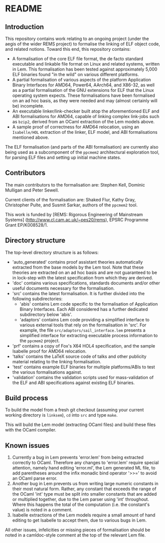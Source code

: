 # README

## Introduction

This repository contains work relating to an ongoing project (under the aegis of
the wider REMS project) to formalise the linking of ELF object code, and related
notions. Toward this end, this repository contains:

  * A formalisation of the core ELF file format, the de facto standard
    executable and linkable file format on Linux and related systems, written
    in Lem.  This formalisation has been tested against approximately 5,000 ELF
    binaries found "in the wild" on various different platforms.
  * A partial formalisation of various aspects of the platform Application
    Binary Interfaces for AMD64, Power64, AArch64, and X86-32, as well as a
    partial formalisation of the GNU extensions for ELF that the Linux operating
    system expects. These formalisations have been formalised on an ad hoc
    basis, as they were needed and may (almost certainly will be) incomplete.
  * An executable linker/link-checker built atop the aforementioned ELF and ABI
    formalisations for AMD64, capable of linking complex link-jobs such as
    `bzip2`, derived from an OCaml extraction of the Lem models above.
  * A sample proof of correctness for AMD64 relocation, using an `Isabelle/HOL`
    extraction of the linker, ELF model, and ABI formalisations mentioned above.

The ELF formalisation (and parts of the ABI formalisation) are currently also
being used as a subcomponent of the `ppcmem2` architectural exploration tool,
for parsing ELF files and setting up initial machine states.

## Contributors

The main contributors to the formalisation are: Stephen Kell, Dominic Mulligan
and Peter Sewell.

Current clients of the formalisation are: Shaked Flur, Kathy Gray,
Christopher Pulte, and Susmit Sarkar, authors of the `ppcmem2` tool.

This work is funded by
[REMS: Rigorous Engineering of Mainstream Systems]
(http://www.cl.cam.ac.uk/~pes20/rems),
EPSRC Programme Grant EP/K008528/1.

## Directory structure

The top-level directory structure is as follows:

  * 'auto_generated' contains proof assistant theories automatically extracted
    from the base models by the Lem tool. Note that these theories are extracted
    on an ad hoc basis and are not guaranteed to be in lock-step with the latest
    specification from which they are derived.
  * 'doc' contains various specifications, standards documents and/or other
    useful documents necessary for the formalisation.
  * 'src' contains the latest formalisation. It is further divided into the
    following subdirectories:
      * 'abis' contains Lem code specific to the formalisation of Application
        Binary Interfaces. Each ABI considered has a further dedicated
        subdirectory below 'abis'.
      * 'adaptors' contains Lem code providing a simplified interface to various
        external tools that rely on the formalisation in 'src'. For example, the
        file `src/adaptors/sail_interface.lem` presents a simplified interface
        for extracting executable process information to the `ppcmem2` project.
  * 'prf' contains a copy of Fox's X64 HOL4 specification, and the sample
    Isabelle proof for AMD64 relocation.
  * 'talks' contains the LaTeX source code of talks and other publicity material
    relating to the linking formalisation.
  * 'test' contains example ELF binaries for multiple platforms/ABIs to test the
    various formalisations against.
  * 'validation' contains the validation scripts used for mass-validation of the
    ELF and ABI specifications against existing ELF binaries.

## Build process

To build the model from a fresh git checkout (assuming your current working
directory is `linksem`), `cd` into `src` and type `make`.

This will build the Lem model (extracting OCaml files) and build these files
with the OCaml compiler.

## Known issues

  1. Currently a bug in Lem prevents 'error.lem' from being extracted correctly
     to OCaml. Therefore any changes to 'error.lem' require special attention,
     namely hand editing 'error.ml', the Lem generated ML file, to add
     parentheses around the infix monadic bind operator '>>=' to avoid an OCaml
     parse error.
  2. Another bug in Lem prevents us from writing large numeric constants in
     their most natural form. Rather, any constant that exceeds the range of the
     OCaml 'int' type must be split into smaller constants that are added or
     multiplied together, due to the Lem parser using 'int' throughout. Where
     this happens the total of the computation (i.e. the constant's value) is
     noted in a comment.
  3. Isabelle extractions of the Lem models require a small amount of hand
     editing to get Isabelle to accept them, due to various bugs in Lem.

All other issues, infelicities or missing pieces of formalisation should be
noted in a camldoc-style comment at the top of the relevant Lem file.
